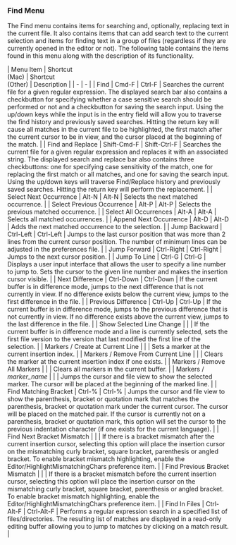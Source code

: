 ### Find Menu

The Find menu contains items for searching and, optionally, replacing text in the current file.  It also contains items that can add search text to the current selection and items for finding text in a group of files (regardless if they are currently opened in the editor or not).  The following table contains the items found in this menu along with the description of its functionality.

| Menu Item | Shortcut<br>(Mac) | Shortcut<br>(Other) | Description |
| - | - |
| Find | Cmd-F | Ctrl-F | Searches the current file for a given regular expression.  The displayed search bar also contains a checkbutton for specifying whether a case sensitive search should be performed or not and a checkbutton for saving the search input.  Using the up/down keys while the input is in the entry field will allow you to traverse the find history and previously saved searches.  Hitting the return key will cause all matches in the current file to be highlighted, the first match after the current cursor to be in view, and the cursor placed at the  beginning of the match. |
| Find and Replace | Shift-Cmd-F | Shift-Ctrl-F | Searches the current file for a given regular expression and replaces it with an associated string.  The displayed search and replace bar also contains three checkbuttons:  one for specifying case sensitivity of the match, one for replacing the first match or all matches, and one for saving the search input.  Using the up/down keys will traverse Find/Replace history and previously saved searches.  Hitting the return key will perform the replacement. |
| Select Next Occurrence | Alt-N | Alt-N | Selects the next matched occurrence. |
| Select Previous Occurrence | Alt-P | Alt-P | Selects the previous matched occurrence. |
| Select All Occurrences | Alt-A | Alt-A | Selects all matched occurrences. |
| Append Next Occurrence | Alt-D | Alt-D | Adds the next matched occurrence to the selection. |
| Jump Backward | Ctrl-Left | Ctrl-Left | Jumps to the last cursor position that was more than 2 lines from the current cursor position.  The number of minimum lines can be adjusted in the preferences file. |
| Jump Forward | Ctrl-Right | Ctrl-Right | Jumps to the next cursor position. |
| Jump To Line | Ctrl-G | Ctrl-G | Displays a user input interface that allows the user to specify a line number to jump to.  Sets the cursor to the given line number and makes the insertion cursor visible. |
| Next Difference | Ctrl-Down | Ctrl-Down | If the current buffer is in difference mode, jumps to the next difference that is not currently in view.  If no difference exists below the current view, jumps to the first difference in the file. |
| Previous Difference | Ctrl-Up | Ctrl-Up | If the current buffer is in difference mode, jumps to the previous difference that is not currently in view.  If no difference exists above the current view, jumps to the last difference in the file. |
| Show Selected Line Change | | | If the current buffer is in difference mode and a line is currently selected, sets the first file version to the version that last modified the first line of the selection. |
| Markers / Create at Current Line | | | Sets a marker at the current insertion index. |
| Markers / Remove From Current Line | | | Clears the marker at the current insertion index if one exists. |
| Markers / Remove All Markers | | | Clears all markers in the current buffer. |
| Markers / _marker\_name_ | | | Jumps the cursor and file view to show the selected marker.  The cursor will be placed at the beginning of the marked line. |
| Find Matching Bracket | Ctrl-% | Ctrl-% | Jumps the cursor and file view to show the parenthesis, bracket or quotation mark that matches the parenthesis, bracket or quotation mark under the current cursor.  The cursor will be placed on the matched pair.  If the cursor is currently not on a parenthesis, bracket or quotation mark, this option will set the cursor to the previous indentation character (if one exists for the current language). |
| Find Next Bracket Mismatch | | | If there is a bracket mismatch after the current insertion cursor, selecting this option will place the insertion cursor on the mismatching curly bracket, square bracket, parenthesis or angled bracket. To enable bracket mismatch highlighting, enable the Editor/HighlightMismatchingChars preference item. |
| Find Previous Bracket Mismatch | | | If there is a bracket mismatch before the current insertion cursor, selecting this option will place the insertion cursor on the mismatching curly bracket, square bracket, parenthesis or angled bracket. To enable bracket mismatch highlighting, enable the Editor/HighlightMismatchingChars preference item. |
| Find In Files | Ctrl-Alt-F | Ctrl-Alt-F | Performs a regular expression search in a specified list of files/directories. The resulting list of matches are displayed in a read-only editing buffer allowing you to jump to matches by clicking on a match result. |